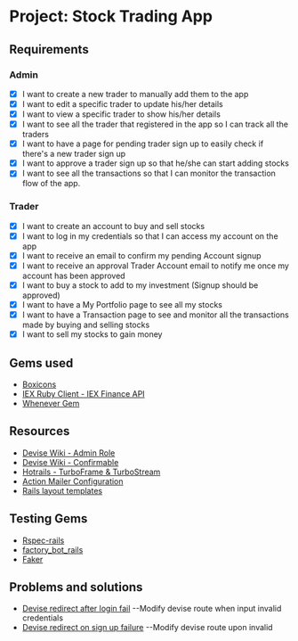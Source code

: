 # Project: Stock Trading App

## Requirements

### Admin

- [x] I want to create a new trader to manually add them to the app
- [x] I want to edit a specific trader to update his/her details
- [x] I want to view a specific trader to show his/her details
- [x] I want to see all the trader that registered in the app so I can track all the traders
- [x] I want to have a page for pending trader sign up to easily check if there's a new trader sign up
- [x] I want to approve a trader sign up so that he/she can start adding stocks
- [x] I want to see all the transactions so that I can monitor the transaction flow of the app.

### Trader

- [x] I want to create an account to buy and sell stocks
- [x] I want to log in my credentials so that I can access my account on the app
- [x] I want to receive an email to confirm my pending Account signup
- [x] I want to receive an approval Trader Account email to notify me once my account has been approved
- [x] I want to buy a stock to add to my investment (Signup should be approved)
- [x] I want to have a My Portfolio page to see all my stocks
- [x] I want to have a Transaction page to see and monitor all the transactions made by buying and selling stocks
- [x] I want to sell my stocks to gain money

## Gems used

- [Boxicons](https://boxicons.com/usage)
- [IEX Ruby Client - IEX Finance API](https://github.com/dblock/iex-ruby-client)
- [Whenever Gem](https://github.com/javan/whenever)


## Resources

- [Devise Wiki - Admin Role](https://github.com/heartcombo/devise/wiki/How-To:-Add-an-Admin-Role)
- [Devise Wiki - Confirmable](https://github.com/heartcombo/devise/wiki/How-To:-Add-:confirmable-to-Users)
- [Hotrails - TurboFrame & TurboStream](https://www.hotrails.dev/turbo-rails/turbo-frames-and-turbo-streams)
- [Action Mailer Configuration](https://guides.rubyonrails.org/action_mailer_basics.html#action-mailer-configuration)
- [Rails layout templates](https://medium.com/@shachsan/how-to-utilize-rails-layouts-to-keep-our-view-templates-less-clutter-1f6f50a1ef29)

## Testing Gems
- [Rspec-rails](https://github.com/rspec/rspec-rails?tab=readme-ov-file)
- [factory_bot_rails](https://github.com/thoughtbot/factory_bot_rails)
- [Faker](https://github.com/faker-ruby/faker)

## Problems and solutions

- [Devise redirect after login fail](https://stackoverflow.com/questions/5832631/devise-redirect-after-login-fail)
  --Modify devise route when input invalid credentials
- [Devise redirect on sign up failure](https://stackoverflow.com/questions/6240141/devise-redirect-on-sign-up-failure?rq=3)
  --Modify devise route upon invalid 